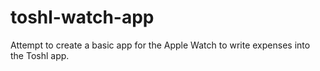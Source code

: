 # toshl-watch-app
Attempt to create a basic app for the Apple Watch to write expenses into the Toshl app.
